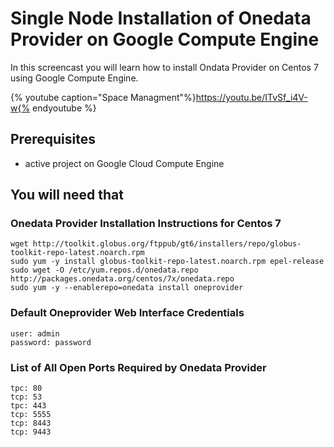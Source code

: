 
# Single Node Installation of Onedata Provider on Google Compute Engine


In this screencast you will learn how to install Ondata Provider on Centos 7 using Google Compute Engine.

{% youtube caption="Space Managment"%}https://youtu.be/ITvSf_i4V-w{% endyoutube %}

## Prerequisites
- active project on Google Cloud Compute Engine

## You will need that

### Onedata Provider Installation Instructions for Centos 7
~~~
wget http://toolkit.globus.org/ftppub/gt6/installers/repo/globus-toolkit-repo-latest.noarch.rpm
sudo yum -y install globus-toolkit-repo-latest.noarch.rpm epel-release
sudo wget -O /etc/yum.repos.d/onedata.repo http://packages.onedata.org/centos/7x/onedata.repo
sudo yum -y --enablerepo=onedata install oneprovider
~~~

### Default Oneprovider Web Interface Credentials
~~~
user: admin
password: password
~~~
### List of All Open Ports Required by Onedata Provider
~~~
tpc: 80
tcp: 53
tpc: 443
tcp: 5555
tcp: 8443
tcp: 9443
~~~
